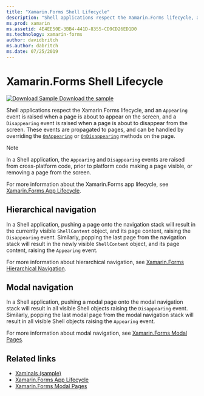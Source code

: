 ```yaml
---
title: "Xamarin.Forms Shell Lifecycle"
description: "Shell applications respect the Xamarin.Forms lifecycle, and an Appearing event is raised when a page is about to appear on the screen, and a Disappearing event is raised when a page is about to disappear from the screen."
ms.prod: xamarin
ms.assetid: 4E4EE50E-3BB4-441D-8355-CD9CD26ED1D0
ms.technology: xamarin-forms
author: davidbritch
ms.author: dabritch
ms.date: 07/25/2019
---
```


# Xamarin.Forms Shell Lifecycle

[![Download Sample](~/media/shared/download.png) Download the sample](https://docs.microsoft.com/samples/xamarin/xamarin-forms-samples/userinterface-xaminals/)

Shell applications respect the Xamarin.Forms lifecycle, and an `Appearing` event is raised when a page is about to appear on the screen, and a `Disappearing` event is raised when a page is about to disappear from the screen. These events are propagated to pages, and can be handled by overriding the [`OnAppearing`](xref:Xamarin.Forms.Page.OnAppearing) or [`OnDisappearing`](xref:Xamarin.Forms.Page.OnDisappearing) methods on the page.

> [!NOTE]
> In a Shell application, the `Appearing` and `Disappearing` events are raised from cross-platform code, prior to platform code making a page visible, or removing a page from the screen.

For more information about the Xamarin.Forms app lifecycle, see [Xamarin.Forms App Lifecycle](~/xamarin-forms/app-fundamentals/app-lifecycle.md).

## Hierarchical navigation

In a Shell application, pushing a page onto the navigation stack will result in the currently visible `ShellContent` object, and its page content, raising the `Disappearing` event. Similarly, popping the last page from the navigation stack will result in the newly visible `ShellContent` object, and its page content, raising the `Appearing` event.

For more information about hierarchical navigation, see [Xamarin.Forms Hierarchical Navigation](~/xamarin-forms/app-fundamentals/navigation/hierarchical.md).

## Modal navigation

In a Shell application, pushing a modal page onto the modal navigation stack will result in all visible Shell objects raising the `Disappearing` event. Similarly, popping the last modal page from the modal navigation stack will result in all visible Shell objects raising the `Appearing` event.

For more information about modal navigation, see [Xamarin.Forms Modal Pages](~/xamarin-forms/app-fundamentals/navigation/modal.md).

## Related links

- [Xaminals (sample)](https://docs.microsoft.com/samples/xamarin/xamarin-forms-samples/userinterface-xaminals/)
- [Xamarin.Forms App Lifecycle](~/xamarin-forms/app-fundamentals/app-lifecycle.md)
- [Xamarin.Forms Modal Pages](~/xamarin-forms/app-fundamentals/navigation/modal.md)
